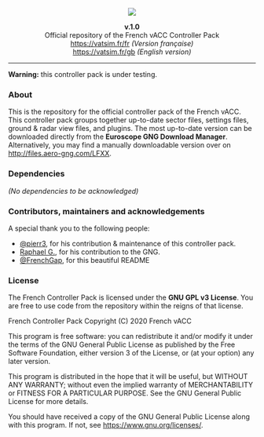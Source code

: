 <p align="center"><img src="https://vatsim.fr/media/img/FrenchvACC_BBG_2.png" width="auto"></p>

<p align="center"><b>v.1.0</b><br>Official repository of the French vACC Controller Pack<br>
<a href="https://www.vatsim.fr/fr" target="_blank">https://vatsim.fr/fr</a> <i>(Version française)</i><br>
<a href="https://www.vatsim.fr/gb" target="_blank">https://vatsim.fr/gb</a> <i>(English version)</i>
</p>

---

**Warning:** this controller pack is under testing.

### About

This is the repository for the official controller pack of the French vACC. This controller pack groups together up-to-date sector files, settings files, ground & radar view files, and plugins. The most up-to-date version can be downloaded directly from the **Euroscope GNG Download Manager**. Alternatively, you may find a manually downloadable version over on http://files.aero-gng.com/LFXX.

### Dependencies

*(No dependencies to be acknowledged)*


### Contributors, maintainers and acknowledgements

A special thank you to the following people:
- [@pierr3](https://github.com/pierr3), for his contribution & maintenance of this controller pack.
- [Raphael G.](#), for his contribution to the GNG.
- [@FrenchGap](https://github.com/FrenchGap), for this beautiful README


### License

The French Controller Pack is licensed under the **GNU GPL v3 License**. You are free to use code from the repository within the reigns of that license. 

French Controller Pack
Copyright (C) 2020  French vACC

This program is free software: you can redistribute it and/or modify
it under the terms of the GNU General Public License as published by
the Free Software Foundation, either version 3 of the License, or
(at your option) any later version.

This program is distributed in the hope that it will be useful,
but WITHOUT ANY WARRANTY; without even the implied warranty of
MERCHANTABILITY or FITNESS FOR A PARTICULAR PURPOSE.  See the
GNU General Public License for more details.

You should have received a copy of the GNU General Public License
along with this program.  If not, see <https://www.gnu.org/licenses/>.
